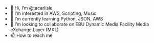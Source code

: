 - 👋 Hi, I’m @tacarlisle
- 👀 I’m interested in AWS, Scripting, Music
- 🌱 I’m currently learning Python, JSON, AWS
- 💞️ I’m looking to collaborate on EBU Dynamic Media Facility Media eXchange Layer (MXL)
- 📫 How to reach me 

<!---
tacarlisle/tacarlisle is a ✨ special ✨ repository because its `README.md` (this file) appears on your GitHub profile.
You can click the Preview link to take a look at your changes.
--->
